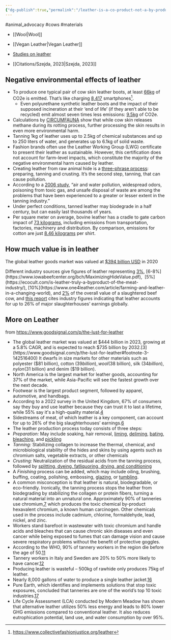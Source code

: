 ```yaml
---
{"dg-publish":true,"permalink":"/leather-is-a-co-product-not-a-by-product-and-is-bad-for-the-environment/","created":"2025-10-23T17:42:41.723+01:00","updated":"2025-10-23T18:06:08.610+01:00"}
---
```


#animal_advocacy #cows #materials 

- [[Wool\|Wool]]
- [[Vegan Leather\|Vegan Leather]] 

- [Studies on leather](https://circumfauna.org/leather) 
- [[Citations/Szejda, 2023\|Szejda, 2023]]
## Negative environmental effects of leather
- To produce one typical pair of cow skin leather boots, at least [66kg](https://www.collectivefashionjustice.org/articles/carbon-cost-leather-goods) of CO2e is emitted. That’s like charging [8,417](https://www.epa.gov/energy/greenhouse-gas-equivalencies-calculator) smartphones[^1].
	- Even polyurethane synthetic leather boots and the impact of their supposed incineration at their ‘end of life’ (if they aren’t able to be recycled) emit almost seven times less emissions: [9.5kg](https://www.collectivefashionjustice.org/articles/carbon-cost-leather-goods) of CO2e.
 - Calculations by [CIRCUMFAUNA](https://circumfauna.org/) show that while cow skin releases methane during its rotting process, further processing the skin results in even more environmental harm.
- Tanning 1kg of leather uses up to 2.5kg of chemical substances and up to 250 liters of water, and generates up to 6.1kg of solid waste.
- Fashion brands often use the Leather Working Group (LWG) certificate to present their leather as sustainable. However, this certification does not account for farm-level impacts, which constitute the majority of the negative environmental harm caused by leather.
- Creating leather from raw animal hide is a [three-phrase process](https://www.explore-leap.com/post/why-the-leather-industry-needs-to-change): preparing, tanning and crusting. It’s the second step, tanning, that can cause pollution.
- According to a [2006 study](https://www.sciencedirect.com/science/article/abs/pii/S0959652605000934), “air and water pollution, widespread odors, poisoning from toxic gas, and unsafe disposal of waste are among the problems that have been experienced to a greater or lesser extent in the tanning industry.”
- Under perfect conditions, tanned leather may biodegrade in a half century, but can easily last thousands of years.
- Per square meter on average, bovine leather has a cradle to gate carbon impact of [73 kilograms](https://reader.elsevier.com/reader/sd/pii/S1876610214028537?token=26773CA5087F5E3AB332EB3C047A4CA74528F55FE778EEF0C856DCE8939C3AF38BC5E48535BEEAC20048969032B0CE22&originRegion=us-east-1&originCreation=20220914134717), including emissions from transportation, factories, machinery and distribution. By comparison, emissions for cotton are just [8.46 kilograms](https://www.researchgate.net/publication/328631461_LIFE_CYCLE_ASSESSMENT_OF_A_COTTON_T-SHIRT) per shirt.

## How much value is in leather
The global leather goods market was valued at [$394 billion USD](https://www.grandviewresearch.com/industry-analysis/leather-goods-market) in 2020

Different industry sources give figures of leather representing [3%](https://www.leatherworkinggroup.com/our-impact/traceability/animal-welfare/#:~:text=Leather%20is%20primarily%20made%20from,by%2Dproduct%20of%20these%20industries.), [6-8%](https://www.iowabeefcenter.org/bch/MaximizingHideValue.pdf),  [5%](https://ecocult.com/is-leather-truly-a-byproduct-of-the-meat-industry/), [10%](https://www.one4leather.com/article/farming-and-leather-in-a-changing-world), and [2%](https://chooserealleather.com/education/fact-check-do-leather-farms-exist/) of the overall value of a slaughtered beef cow, and [this report](https://static1.squarespace.com/static/5f5f02dd9b510014eef4fc4f/t/6386865fa112a35adea84ccd/1669760650422/CFJ+leather%27s+impact+on+the+planet+%28launch%29.pdf) cites industry figures indicating that leather accounts for up to 26% of major slaughterhouses’ earnings globally.

[^1]: https://www.collectivefashionjustice.org/leather

## More on Leather
from https://www.goodsignal.com/p/the-lust-for-leather
- The global leather market was valued at $444 billion in 2023, growing at a 5.8% CAGR, and is expected to reach $735 billion by 2032.[3](https://www.goodsignal.com/p/the-lust-for-leather#footnote-3-142516400) It dwarfs in size markets for other materials such as polyester ($81 billion), cotton ($39 billion), wool ($38 billion), silk ($34 billion), nylon ($31 billion) and denim ($19 billion).
- North America is the largest market for leather goods, accounting for 37% of the market, while Asia-Pacific will see the fastest growth over the next decade.
- Footwear is the largest product segment, followed by apparel, automotive, and handbags.
- According to a 2022 survey in the United Kingdom, 67% of consumers say they buy and use leather because they can trust it to last a lifetime, while 55% say it's a high-quality material.[4](https://www.goodsignal.com/p/the-lust-for-leather#footnote-4-142516400)
- Sidestreams of meat, of which leather is a key component, can account for up to 26% of the big slaughterhouses’ earnings.[6](https://www.goodsignal.com/p/the-lust-for-leather#footnote-6-142516400)
- The leather production process today consists of three steps:
- *Preparation:* May include soaking, hair removal, [liming](https://en.wikipedia.org/wiki/Liming_(leather_processing)), [deliming](https://en.wikipedia.org/wiki/Deliming), [bating](https://en.wikipedia.org/wiki/Bating_(leather)), [bleaching](https://en.wikipedia.org/wiki/Bleaching), and [pickling](https://en.wikipedia.org/wiki/Pickling)
- *Tanning:* Stabilizing collagen to increase the thermal, chemical, and microbiological stability of the hides and skins by using agents such as chromium salts, vegetable extracts, or other chemicals
- *Crusting:* Neutralization of the residual acids from the tanning process, followed by [splitting, dyeing, fatliquoring, drying, and conditioning](https://en.wikipedia.org/wiki/Leather_production_processes)
- A *Finishing* process can be added, which may include oiling, brushing, buffing, coating, polishing, embossing, [glazing](https://en.wikipedia.org/wiki/Glaze_(painting_technique)), or [tumbling](https://en.wikipedia.org/wiki/Tumble_finishing).
- A common misconception is that leather is natural, biodegradable, or eco-friendly. Ironically, the tanning process stops the leather from biodegrading by stabilizing the collagen or protein fibers, turning a natural material into an unnatural one. Approximately 90% of tanneries use chromium,[7](https://www.goodsignal.com/p/the-lust-for-leather#footnote-7-142516400) which produces the toxic chemical by-product hexavalent chromium, a known human carcinogen. Other chemicals used in the process include cadmium, chlorine, formaldehyde, lead, nickel, and zinc.
- Workers stand barefoot in wastewater with toxic chromium and handle acids and bleaches that can cause chronic skin diseases and even cancer while being exposed to fumes that can damage vision and cause severe respiratory problems without the benefit of protective goggles.
- According to the WHO, 90% of tannery workers in the region die before the age of 50.[11](https://www.goodsignal.com/p/the-lust-for-leather#footnote-11-142516400)
- Tannery workers in Italy and Sweden are 20% to 50% more likely to have cancer.[12](https://www.goodsignal.com/p/the-lust-for-leather#footnote-12-142516400)
- Producing leather is wasteful – 500kg of rawhide only produces 75kg of leather.
- Nearly 8,000 gallons of water to produce a single leather jacket.[16](https://www.goodsignal.com/p/the-lust-for-leather#footnote-16-142516400)
- Pure Earth, which identifies and implements solutions that stop toxic exposures, concluded that tanneries are one of the world’s top 10 toxic industries.[17](https://www.goodsignal.com/p/the-lust-for-leather#footnote-17-142516400)
- Life Cycle Assessment (LCA) conducted by Modern Meadow has shown that alternative leather utilizes 50% less energy and leads to 80% lower GHG emissions compared to conventional leather. It also reduces eutrophication potential, land use, and water consumption by over 95%.
